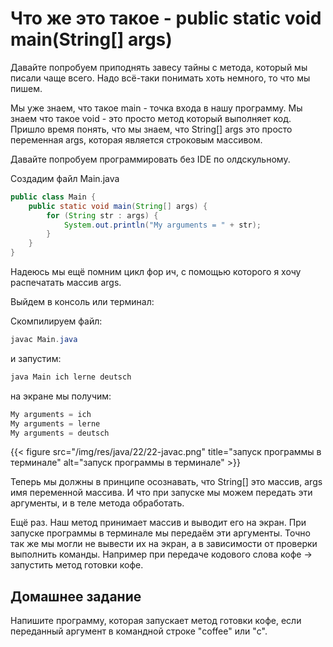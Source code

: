 # Что же это такое - public static void main(String[] args)

Давайте попробуем приподнять завесу тайны с метода, который мы писали чаще всего. Надо всё-таки понимать хоть немного, то что мы пишем.

Мы уже знаем, что такое main - точка входа в нашу программу.
Мы знаем что такое void - это просто метод который выполняет код.
Пришло время понять, что мы знаем, что String[] args это просто переменная args, которая является строковым массивом.

Давайте попробуем программировать без IDE по олдскульному.

Создадим файл Main.java

```Java
public class Main {
	public static void main(String[] args) {
		for (String str : args) {
			System.out.println("My arguments = " + str);
		}
	}
}
```

Надеюсь мы ещё помним цикл фор ич, с помощью которого я хочу распечатать массив args.

Выйдем в консоль или терминал:

Скомпилируем файл:

```Java
javac Main.java
```

и запустим:

```Java
java Main ich lerne deutsch
```

на экране мы получим:

```Java
My arguments = ich
My arguments = lerne
My arguments = deutsch
```

{{< figure src="/img/res/java/22/22-javac.png" title="запуск программы в терминале" alt="запуск программы в терминале" >}}

Теперь мы должны в принципе осознавать, что String[] это массив, args имя переменной массива. И что при запуске мы можем передать эти аргументы, и в теле метода обработать.

Ещё раз. Наш метод принимает массив и выводит его на экран. При запуске программы в терминале мы передаём эти аргументы. Точно так же мы могли не вывести их на экран, а в зависимости от проверки выполнить команды. Например при передаче кодового слова кофе -> запустить метод готовки кофе.

## Домашнее задание

Напишите программу, которая запускает метод готовки кофе, если переданный аргумент в командной строке "coffee" или "c".
